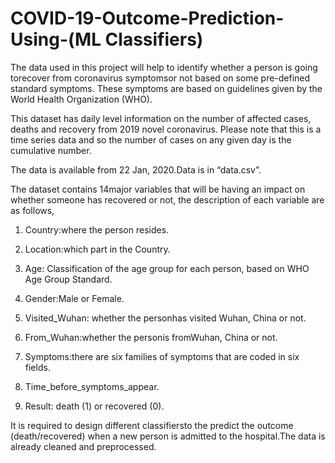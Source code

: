 # COVID-19-Outcome-Prediction-Using-(ML Classifiers)
The data used in this project will help to identify whether a person is going torecover from coronavirus symptomsor not based on some pre-defined standard symptoms. These symptoms are based on guidelines given by the World Health Organization (WHO).

This dataset has daily level information on the number of affected cases, deaths and recovery from 2019 novel coronavirus. Please note that this is a time series data and so the number of cases on any given day is the cumulative number.

The data is available from 22 Jan, 2020.Data is in “data.csv”.

The dataset contains 14major variables that will be having an impact on whether someone has recovered or not, the description of each variable are as follows,

1. Country:where the person resides.

2. Location:which part in the Country.

3. Age: Classification of the age group for each person, based on WHO Age Group Standard.

4. Gender:Male or Female.

5. Visited_Wuhan: whether the personhas visited Wuhan, China or not.

6. From_Wuhan:whether the personis fromWuhan, China or not.

7. Symptoms:there are six families of symptoms that are coded in six fields.

13. Time_before_symptoms_appear. 

14. Result: death (1) or recovered (0).

It is required to design different classifiersto the predict the outcome (death/recovered) when a new person is admitted to the hospital.The data is already cleaned and preprocessed.
